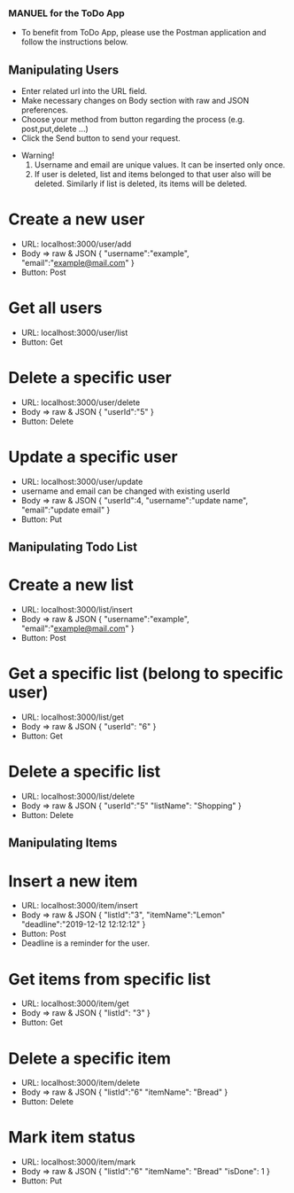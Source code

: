 ### MANUEL for the ToDo App

- To benefit from ToDo App,
  please use the Postman application and follow the instructions below.

## Manipulating Users

- Enter related url into the URL field.
- Make necessary changes on Body section with raw and JSON preferences.
- Choose your method from button regarding the process (e.g. post,put,delete ...)
- Click the Send button to send your request.

* Warning!
  1.  Username and email are unique values. It can be inserted only once.
  2.  If user is deleted, list and items belonged to that user also will be deleted.
      Similarly if list is deleted, its items will be deleted.

# Create a new user

- URL: localhost:3000/user/add
- Body => raw & JSON
  {
  "username":"example",
  "email":"example@mail.com"
  }
- Button: Post

# Get all users

- URL: localhost:3000/user/list
- Button: Get

# Delete a specific user

- URL: localhost:3000/user/delete
- Body => raw & JSON
  {
  "userId":"5"
  }
- Button: Delete

# Update a specific user

- URL: localhost:3000/user/update
- username and email can be changed with existing userId
- Body => raw & JSON
  {
  "userId":4,
  "username":"update name",
  "email":"update email"
  }
- Button: Put

## Manipulating Todo List

# Create a new list

- URL: localhost:3000/list/insert
- Body => raw & JSON
  {
  "username":"example",
  "email":"example@mail.com"
  }
- Button: Post

# Get a specific list (belong to specific user)

- URL: localhost:3000/list/get
- Body => raw & JSON
  {
  "userId": "6"
  }
- Button: Get

# Delete a specific list

- URL: localhost:3000/list/delete
- Body => raw & JSON
  {
  "userId":"5"
  "listName": "Shopping"
  }
- Button: Delete

## Manipulating Items

# Insert a new item

- URL: localhost:3000/item/insert
- Body => raw & JSON
  {
  "listId":"3",
  "itemName":"Lemon"
  "deadline":"2019-12-12 12:12:12"
  }
- Button: Post
- Deadline is a reminder for the user.

# Get items from specific list

- URL: localhost:3000/item/get
- Body => raw & JSON
  {
  "listId": "3"
  }
- Button: Get

# Delete a specific item

- URL: localhost:3000/item/delete
- Body => raw & JSON
  {
  "listId":"6"
  "itemName": "Bread"
  }
- Button: Delete

# Mark item status

- URL: localhost:3000/item/mark
- Body => raw & JSON
  {
  "listId":"6"
  "itemName": "Bread"
  "isDone": 1
  }
- Button: Put
